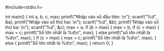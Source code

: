 #include<stdio.h>

int main() {
    int a, b, c, max;
    printf("Nhập vào số đầu tiên: \n");
    scanf("%d", &a);
    printf("Nhập vào số thứ hai: \n");
    scanf("%d", &b);
    printf("Nhập vào số thứ ba: \n");
    scanf("%d", &c);
    max = a;
    if (b > max) {
        max = b;
        if (c > max) {
            max = c;
            printf("Số lớn nhất là %d\n", max);
        } else
            printf("số lớn nhất  là %d\n", max);
    }
    if (c > max) {
        max = c;
        printf("Số lớn nhất là %d\n", max);
    } else {
        printf("Số lớn nhất là %d\n", max);
    }
    return 0;
}
